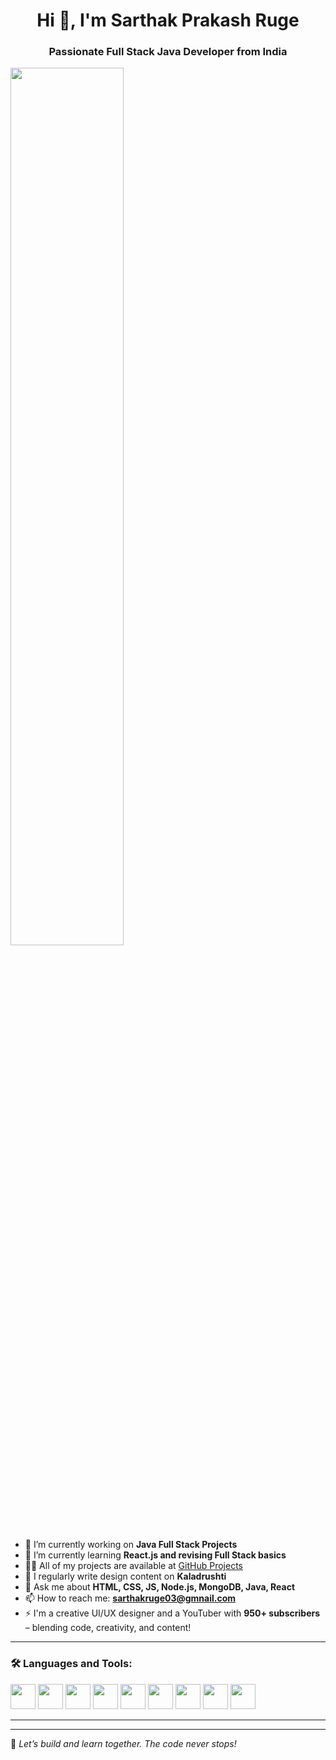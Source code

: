 <h1 align="center">Hi 👋, I'm Sarthak Prakash Ruge</h1>
<h3 align="center">Passionate Full Stack Java Developer from India</h3>

 <img src="https://camo.githubusercontent.com/4d9f5ecceb711eec6e2018f38a5677dc657c9738d4a65ba3b928c41c0a45b439/68747470733a2f2f6d69726f2e6d656469756d2e636f6d2f6d61782f313336302f302a37513379765349765f7430696f4a2d5a2e676966" width="60%" />


- 🔭 I’m currently working on **Java Full Stack Projects**
- 🌱 I’m currently learning **React.js and revising Full Stack basics**
- 👨‍💻 All of my projects are available at [GitHub Projects](https://github.com/sarthakruge003)
- 📝 I regularly write design content on **Kaladrushti**
- 💬 Ask me about **HTML, CSS, JS, Node.js, MongoDB, Java, React**
- 📫 How to reach me: **sarthakruge03@gmnail.com**
- ⚡ I'm a creative UI/UX designer and a YouTuber with **950+ subscribers** – blending code, creativity, and content!

---

### 🛠️ Languages and Tools:

<p align="left">
  <img src="https://cdn.jsdelivr.net/gh/devicons/devicon/icons/html5/html5-original.svg" width="40" height="40"/>
  <img src="https://cdn.jsdelivr.net/gh/devicons/devicon/icons/css3/css3-original.svg" width="40" height="40"/>
  <img src="https://cdn.jsdelivr.net/gh/devicons/devicon/icons/javascript/javascript-original.svg" width="40" height="40"/>
  <img src="https://cdn.jsdelivr.net/gh/devicons/devicon/icons/react/react-original.svg" width="40" height="40"/>
  <img src="https://cdn.jsdelivr.net/gh/devicons/devicon/icons/java/java-original.svg" width="40" height="40"/>
  <img src="https://cdn.jsdelivr.net/gh/devicons/devicon/icons/nodejs/nodejs-original.svg" width="40" height="40"/>
  <img src="https://cdn.jsdelivr.net/gh/devicons/devicon/icons/mongodb/mongodb-original.svg" width="40" height="40"/>
  <img src="https://cdn.jsdelivr.net/gh/devicons/devicon/icons/bootstrap/bootstrap-plain.svg" width="40" height="40"/>
  <img src="https://cdn.jsdelivr.net/gh/devicons/devicon/icons/git/git-original.svg" width="40" height="40"/>
</p>

---

 

 

---

🌟 *Let’s build and learn together. The code never stops!*
